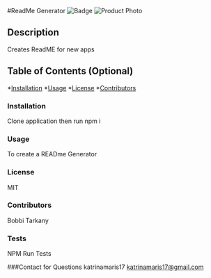 
#ReadMe Generator
![Badge](https://img.shields.io/badge/license-MIT-blue)
![Product Photo](https://giphy.com/gifs/J1ALTOzbQJBT6333lX)

## Description 
  Creates ReadME for new apps

## Table of Contents (Optional) 

*[Installation](#installation)
*[Usage](#usage)
*[License](#license)
*[Contributors](#contributors)

### Installation
Clone application then run npm i

### Usage
To create a READme Generator 

### License
MIT

### Contributors
Bobbi Tarkany

### Tests
NPM Run Tests

###Contact for Questions
katrinamaris17
katrinamaris17@gmail.com
